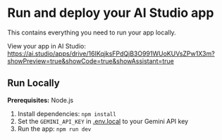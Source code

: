 # Run and deploy your AI Studio app

This contains everything you need to run your app locally.

View your app in AI Studio: https://ai.studio/apps/drive/16IKqjksFPdQjB3O991WUoKUVsZPw1X3m?showPreview=true&showCode=true&showAssistant=true

## Run Locally

**Prerequisites:**  Node.js


1. Install dependencies:
   `npm install`
2. Set the `GEMINI_API_KEY` in [.env.local](.env.local) to your Gemini API key
3. Run the app:
   `npm run dev`
